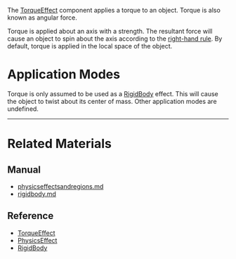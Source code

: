 The [TorqueEffect](https://github.com/ZilchEngine/ZilchDocs/blob/master/code_reference/class_reference/torqueeffect.md) component applies a torque to an object. Torque is also known as angular force.

Torque is applied about an axis with a strength. The resultant force will cause an object to spin about the axis according to the [right-hand rule](https://en.wikipedia.org/wiki/Right-hand_rule ). By default, torque is applied in the local space of the object.

 #  Application Modes
Torque is only assumed to be used as a [RigidBody](https://github.com/ZilchEngine/ZilchDocs/blob/master/zilch_editor_documentation/zilchmanual/physics/physicseffectsandregions/rigidbody.md) effect. This will cause the object to twist about its center of mass. Other application modes are undefined.

---
 #  Related Materials
 ##  Manual
- [physicseffectsandregions.md](https://github.com/ZilchEngine/ZilchDocs/blob/master/zilch_editor_documentation/zilchmanual/physics/physicseffectsandregions.md)
- [rigidbody.md](https://github.com/ZilchEngine/ZilchDocs/blob/master/zilch_editor_documentation/zilchmanual/physics/physicseffectsandregions/rigidbody.md)

 ##  Reference
- [TorqueEffect](https://github.com/ZilchEngine/ZilchDocs/blob/master/code_reference/class_reference/torqueeffect.md)
- [PhysicsEffect](https://github.com/ZilchEngine/ZilchDocs/blob/master/code_reference/class_reference/physicseffect.md)
- [RigidBody](https://github.com/ZilchEngine/ZilchDocs/blob/master/code_reference/class_reference/rigidbody.md) 

 